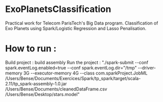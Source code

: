 # ExoPlanetsClassification
 Practical work for Telecom ParisTech's Big Data program. Classification of Exo Planets using Spark/Logistic Regression and Lasso Penalisation.


 # How to run :
 Build project : build assembly
 Run the project : "./spark-submit --conf spark.eventLog.enabled=true --conf spark.eventLog.dir="/tmp" --driver-memory 3G --executor-memory 4G --class com.sparkProject.JobML /Users/Bense/Documents/Exercices/Spark/tp_spark/target/scala-2.11/tp_spark-assembly-1.0.jar /Users/Bense/Documents/cleanedDataFrame.csv /Users/Bense/Desktop/stars.model"
